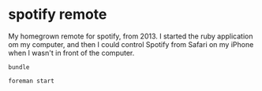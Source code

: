 # spotify remote

My homegrown remote for spotify, from 2013. I started the ruby application om my computer, and then I could control Spotify from Safari on my iPhone when I wasn't in front of the computer.

    bundle

    foreman start
